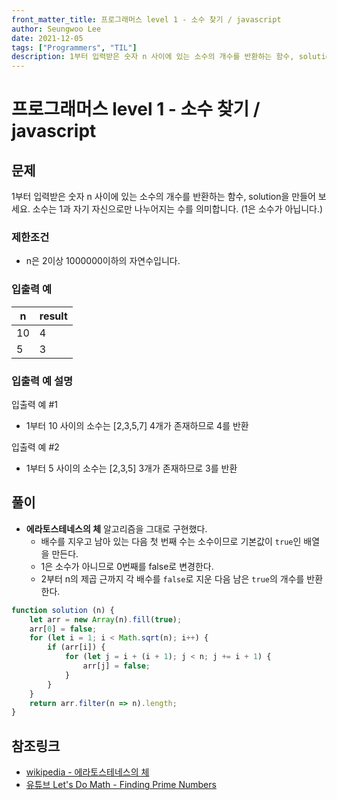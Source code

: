 ```yaml
---
front_matter_title: 프로그래머스 level 1 - 소수 찾기 / javascript
author: Seungwoo Lee
date: 2021-12-05
tags: ["Programmers", "TIL"]
description: 1부터 입력받은 숫자 n 사이에 있는 소수의 개수를 반환하는 함수, solution을 만들어 보세요. 소수는 1과 자기 자신으로만 나누어지는 수를 의미합니다. (1은 소수가 아닙니다.)
---
```


# 프로그래머스 level 1 - 소수 찾기 / javascript

## 문제

1부터 입력받은 숫자 n 사이에 있는 소수의 개수를 반환하는 함수, solution을 만들어 보세요.
소수는 1과 자기 자신으로만 나누어지는 수를 의미합니다. (1은 소수가 아닙니다.)

### 제한조건

* n은 2이상 1000000이하의 자연수입니다.

### 입출력 예

n|result
--|-----
10|4
5|3

### 입출력 예 설명

입출력 예 #1

* 1부터 10 사이의 소수는 [2,3,5,7] 4개가 존재하므로 4를 반환

입출력 예 #2

* 1부터 5 사이의 소수는 [2,3,5] 3개가 존재하므로 3를 반환

## 풀이

* **에라토스테네스의 체** 알고리즘을 그대로 구현했다.
  * 배수를 지우고 남아 있는 다음 첫 번째 수는 소수이므로 기본값이 `true`인 배열을 만든다.
  * 1은 소수가 아니므로 0번째를 false로 변경한다.
  * 2부터 n의 제곱 근까지 각 배수를 `false`로 지운 다음 남은 `true`의 개수를 반환한다.

```js
function solution (n) {
    let arr = new Array(n).fill(true);
    arr[0] = false;
    for (let i = 1; i < Math.sqrt(n); i++) {
        if (arr[i]) {
            for (let j = i + (i + 1); j < n; j += i + 1) {
                arr[j] = false;
            }
        }
    }
    return arr.filter(n => n).length;
}
```

## 참조링크

* [wikipedia - 에라토스테네스의 체](https://ko.wikipedia.org/wiki/%EC%97%90%EB%9D%BC%ED%86%A0%EC%8A%A4%ED%85%8C%EB%84%A4%EC%8A%A4%EC%9D%98_%EC%B2%B4)
* [유튜브 Let's Do Math - Finding Prime Numbers](https://www.youtube.com/watch?v=FBbHzy7v2Kg&t=1s)

<Comment/>
